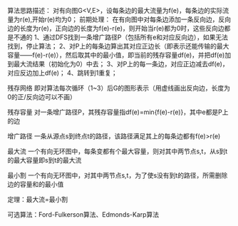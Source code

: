 算法思路描述：
  对有向图G<V,E>，设每条边的最大流量为f(e)，每条边的实际流量为r(e),开始r(e)均为0；
	前期处理：
		在有向图中对每条边添加一条反向边，反向边的长度为r(e)，正向边的长度为f(e)-r(e)，则开始当r(e)都为0时，这些反向边都是不通的
	1、通过DFS找到一条增广路径P（包括所有e和对应反向边），如果无法找到，停止算法；
	2、对P上的每条边算出其对应正边长（即表示还能传输的最大容量——f(e)-r(e)），然后取其中的最小值，即当前的残存容量df(e)，并把df(e)加到最大流结果（初始化为0）中去；
	3、对P上的每一条边，对应正边减去df(e)，对应反边加上df(e)；
	4、跳转到1重复；


残存网络
	即对算法每次循环（1~3）后G的图形表示（用虚线画出反向边，长度为0的正/反向边可以不画）
	
残存容量
	对一条增广路径P，其残存容量指df(e)=min{f(e)-r(e)}，其中e都是P上的边
	
增广路径
	一条从源点s到终点t的路径，该路径满足其上的每条边都有f(e)>r(e)

最大流
	一个有向无环图中，每条变都有个最大容量，则对其中两节点s,t，从s到t的最大容量即s到t的最大流
	
最小割
	一个有向无环图中，对其中两节点s,t，为了使s没有到t的路径，所需删除边的容量和的最小值
	
	
定理：最大流=最小割


可选算法：Ford-Fulkerson算法、Edmonds-Karp算法
